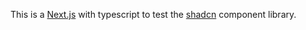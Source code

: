 This is a [Next.js](https://nextjs.org) with typescript to test the [shadcn](https://ui.shadcn.com/) component library.
